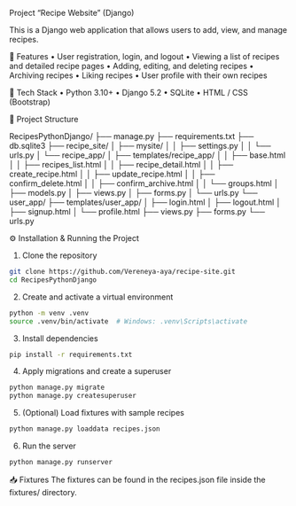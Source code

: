 Project “Recipe Website” (Django)

This is a Django web application that allows users to add, view, and manage recipes.

🚀 Features
	•	User registration, login, and logout
	•	Viewing a list of recipes and detailed recipe pages
	•	Adding, editing, and deleting recipes
	•	Archiving recipes
	•	Liking recipes
	•	User profile with their own recipes

🧱 Tech Stack
	•	Python 3.10+
	•	Django 5.2
	•	SQLite
	•	HTML / CSS (Bootstrap)

📂 Project Structure

RecipesPythonDjango/
├── manage.py
├── requirements.txt
├── db.sqlite3
├── recipe_site/
│   ├── mysite/
│   │   ├── settings.py
│   │   └── urls.py
│   └── recipe_app/
│       ├── templates/recipe_app/
│       │   ├── base.html
│       │   ├── recipes_list.html
│       │   ├── recipe_detail.html
│       │   ├── create_recipe.html
│       │   ├── update_recipe.html
│       │   ├── confirm_delete.html
│       │   ├── confirm_archive.html
│       │   └── groups.html
│       ├── models.py
│       ├── views.py
│       ├── forms.py
│       └── urls.py
└── user_app/
    ├── templates/user_app/
    │   ├── login.html
    │   ├── logout.html
    │   ├── signup.html
    │   └── profile.html 
    ├── views.py
    ├── forms.py
    └── urls.py

⚙️ Installation & Running the Project

1.	Clone the repository
 ```bash
git clone https://github.com/Vereneya-aya/recipe-site.git
cd RecipesPythonDjango
```

2.	Create and activate a virtual environment
   ```bash
python -m venv .venv
source .venv/bin/activate  # Windows: .venv\Scripts\activate
```

3.	Install dependencies
   ```bash
pip install -r requirements.txt
```

4.	Apply migrations and create a superuser
```bash
python manage.py migrate
python manage.py createsuperuser  
```

5.	(Optional) Load fixtures with sample recipes
```bash
python manage.py loaddata recipes.json
```

6.	Run the server
   ```bash
python manage.py runserver
```

📥 Fixtures
The fixtures can be found in the recipes.json file inside the fixtures/ directory.
